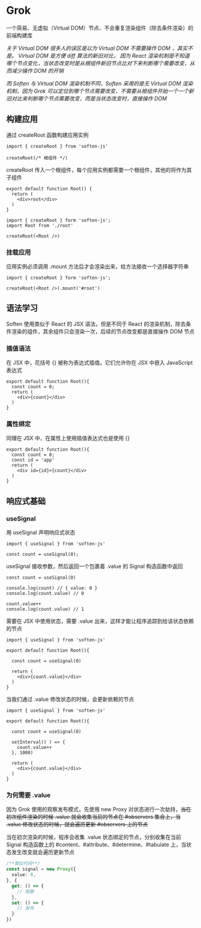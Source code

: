 # Grok

一个简易、无虚拟（Virtual DOM）节点、不会重复渲染组件（除去条件渲染）的前端构建库

_关于 Virtual DOM 很多人的误区是以为 Virtual DOM 不需要操作 DOM ，其实不是。 Virtual DOM 是方便 diff 算法的新旧对比， 因为 React 渲染机制是不知道哪个节点变化，当状态改变时是从根组件新旧节点比对下来判断哪个需要改变，从而减少操作 DOM 的开销_

_而 Soften 与 Virtual DOM 渲染机制不同，Soften 采用的是无 Virtual DOM 渲染机制，因为 Grok 可以定位到哪个节点需要改变，不需要从根组件开始一个一个新旧对比来判断哪个节点需要改变，而是当状态改变时，直接操作 DOM_

## 构建应用

通过 createRoot 函数构建应用实例

````tsx
import { createRoot } from 'soften-js'

createRoot(/* 根组件 */)
````
  createRoot  传入一个根组件，每个应用实例都需要一个根组件，其他的将作为其子组件
```tsx
export default function Root() {
  return (
    <div>root</div>
  )
}
```
```tsx
import { createRoot } form 'soften-js';
import Root from './root'

createRoot(<Root />)
```
### 挂载应用

应用实例必须调用  .mount  方法后才会渲染出来，给方法接收一个选择器字符串
```tsx
import { createRoot } form 'soften-js';

createRoot(<Root />).mount('#root')
```

## 语法学习

Soften 使用类似于 React 的 JSX 语法，但是不同于 React 的渲染机制，除去条件渲染的组件，其余组件只会渲染一次，后续的节点改变都是直接操作 DOM 节点

### 插值语法
在 JSX 中，花括号 {} 被称为表达式插值。它们允许你在 JSX 中嵌入 JavaScript 表达式
```tsx
export default function Root(){
  const count = 0;
  return (
    <div>{count}</div>
  )
}
```

### 属性绑定
同理在 JSX 中，在属性上使用插值表达式也是使用 {}
```tsx
export default function Root(){
  const count = 0;
  const id = 'app'
  return (
    <div id={id}>{count}</div>
  )
}
```


## 响应式基础

### useSignal
用 useSignal 声明响应式状态
```tsx
import { useSignal } from 'soften-js'

const count = useSignal(0);
```
useSignal   接收参数，然后返回一个包裹着 .value 的 Signal 构造函数中返回
```tsx
const count = useSignal(0)

console.log(count) // { value: 0 }
console.log(count.value) // 0

count.value++
console.log(count.value) // 1
```
需要在 JSX 中使用状态，需要 .value 出来，这样才能让程序追踪到给该状态依赖的节点
```tsx
import { useSignal } from 'soften-js'

export default function Root(){

  const count = useSignal(0)
  
  return (
    <div>{count.value}</div>
  )
}
```
当我们通过 .value 修改状态的时候，会更新依赖的节点
```tsx
import { useSignal } from 'soften-js'

export default function Root(){

  const count = useSignal(0)

  setInterval(( ) => {
    count.value++
  }, 1000)
  
  return (
    <div>{count.value}</div>
  )
}
```
### 为何需要 .value
因为 Grok 使用的观察发布模式，先使用 new Proxy 对状态进行一次劫持，~~当在初次组件渲染的时候 .value 就会收集当前的节点在 #observers 集合上，当 .value 修改状态的时候，就会遍历更新 #observers 上的节点~~

当在初次渲染的时候，程序会收集 .value 状态绑定的节点，分别收集在当前 Signal 构造函数上的 #content、#attribute、#determine、#tabulate 上，当状态发生改变就会遍历更新节点
```ts
/**类似代码**/
const signal = new Proxy({
  value: 0,
}, {
  get: () => {
    // 观察
  },
  set: () => {
    // 发布
  }
})
```

